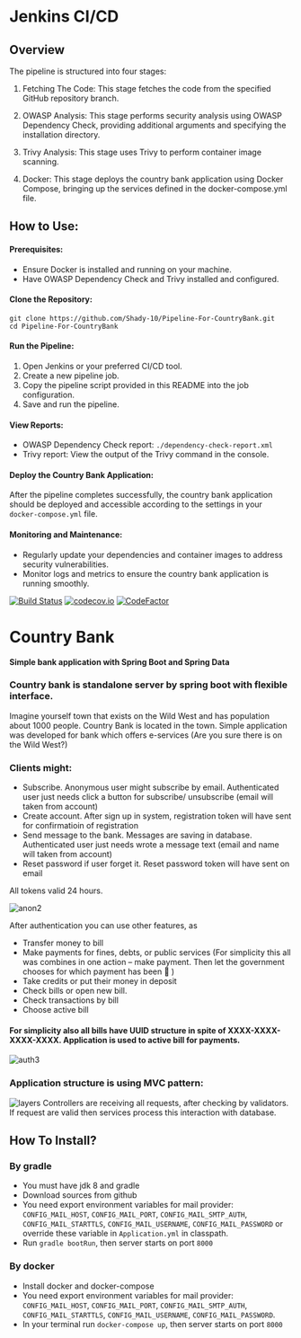 # Jenkins CI/CD

## Overview

The pipeline is structured into four stages:

1. Fetching The Code: This stage fetches the code from the specified GitHub repository branch.

2. OWASP Analysis: This stage performs security analysis using OWASP Dependency Check, providing additional arguments and specifying the installation directory.

3. Trivy Analysis: This stage uses Trivy to perform container image scanning.

4. Docker: This stage deploys the country bank application using Docker Compose, bringing up the services defined in the docker-compose.yml file.


## How to Use:

#### Prerequisites:
- Ensure Docker is installed and running on your machine.
- Have OWASP Dependency Check and Trivy installed and configured.

#### Clone the Repository:
```shell
git clone https://github.com/Shady-10/Pipeline-For-CountryBank.git
cd Pipeline-For-CountryBank
```

#### Run the Pipeline:
1. Open Jenkins or your preferred CI/CD tool.
2. Create a new pipeline job.
3. Copy the pipeline script provided in this README into the job configuration.
4. Save and run the pipeline.

#### View Reports:
- OWASP Dependency Check report: `./dependency-check-report.xml`
- Trivy report: View the output of the Trivy command in the console.

#### Deploy the Country Bank Application:
After the pipeline completes successfully, the country bank application should be deployed and accessible according to the settings in your `docker-compose.yml` file.

#### Monitoring and Maintenance:
- Regularly update your dependencies and container images to address security vulnerabilities.
- Monitor logs and metrics to ensure the country bank application is running smoothly.





[![Build Status](https://travis-ci.org/nikitap492/CountryBank.svg?branch=master)](https://travis-ci.org/nikitap492/CountryBank)
[![codecov.io](https://codecov.io/github/nikitap492/CountryBank/coverage.svg?branch=master)](https://travis-ci.org/nikitap492/CountryBank?branch=master)
[![CodeFactor](https://www.codefactor.io/repository/github/nikitap492/countrybank/badge)](https://www.codefactor.io/repository/github/nikitap492/countrybank)
# Country Bank
**Simple bank application with Spring Boot and Spring Data**

### Country bank is standalone server by spring boot with flexible interface.
Imagine yourself town that exists on the Wild West and has population about 1000 people. Country Bank is located in the town.  Simple application was developed for bank which offers e-services (Are you sure there is on the Wild West?) 

### Clients might:
- Subscribe. Anonymous user might subscribe by email. Authenticated user just needs click a button for subscribe/ unsubscribe (email will taken from account)
- Create account. After sign up in system, registration token will have sent for confirmatioin of registration
- Send message to the bank. Messages are saving in database. Authenticated user just  needs wrote a message text  (email and name will taken from account)
- Reset password if user forget it.  Reset password token will have sent on email

All tokens valid 24 hours.


![anon2](https://cloud.githubusercontent.com/assets/18111582/22162520/13a3254c-df60-11e6-936a-4ac52a765e7f.gif)


After authentication you can use other features, as 
- Transfer money to bill
- Make payments for fines, debts, or public services (For simplicity this all was combines in one action – make payment. Then let the government chooses  for which payment has been   )
- Take credits or put their money in deposit 
- Check bills or open new bill.
- Check transactions by bill
- Choose active bill

#### For simplicity also all bills have UUID structure in spite of  XXXX-XXXX-XXXX-XXXX. Application is used to active bill for payments.

![auth3](https://cloud.githubusercontent.com/assets/18111582/22162518/13a12e22-df60-11e6-8852-b1199ce0dd3e.gif)

### Application structure is using MVC pattern:
![layers](https://cloud.githubusercontent.com/assets/18111582/22162519/13a2dc90-df60-11e6-8bc3-b5effc15f4c0.gif)
Controllers are receiving all requests, after checking by validators. If request are valid then services process this interaction with database.
## How To Install?
### By gradle
- You must have jdk 8 and gradle
- Download sources from github
- You need export environment variables for mail provider: `CONFIG_MAIL_HOST`, `CONFIG_MAIL_PORT`, `CONFIG_MAIL_SMTP_AUTH`, `CONFIG_MAIL_STARTTLS`, `CONFIG_MAIL_USERNAME`, `CONFIG_MAIL_PASSWORD` or override these variable in `Application.yml` in classpath.  
- Run `gradle bootRun`, then  server starts on port `8000`

### By docker
- Install docker and docker-compose
- You need export environment variables for mail provider: `CONFIG_MAIL_HOST`, `CONFIG_MAIL_PORT`, `CONFIG_MAIL_SMTP_AUTH`, `CONFIG_MAIL_STARTTLS`, `CONFIG_MAIL_USERNAME`, `CONFIG_MAIL_PASSWORD`.
- In your terminal run `docker-compose up`, then  server starts on port `8000`

